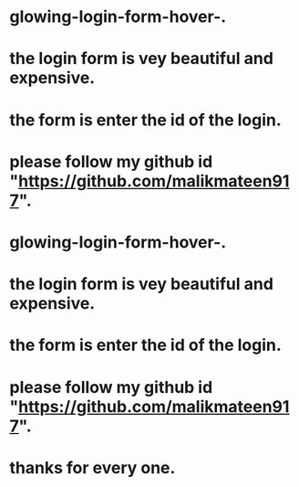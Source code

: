 # glowing-login-form-hover-.
# the login form is vey beautiful and expensive.
# the form is enter the id of the login.
# please follow my github id "https://github.com/malikmateen917".

# glowing-login-form-hover-.
# the login form is vey beautiful and expensive.
# the form is enter the id of the login.
# please follow my github id "https://github.com/malikmateen917".


# thanks for every one.
